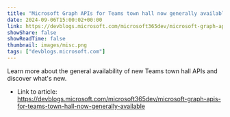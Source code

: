 ```yaml
---
title: "Microsoft Graph APIs for Teams town hall now generally available"
date: 2024-09-06T15:00:02+00:00
link: https://devblogs.microsoft.com/microsoft365dev/microsoft-graph-apis-for-teams-town-hall-now-generally-available
showShare: false
showReadTime: false
thumbnail: images/misc.png
tags: ["devblogs.microsoft.com"]
---
```

Learn more about the general availability of new Teams town hall APIs and discover what's new.

- Link to article: https://devblogs.microsoft.com/microsoft365dev/microsoft-graph-apis-for-teams-town-hall-now-generally-available
